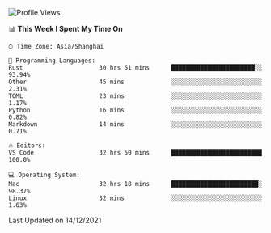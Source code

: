 <!--START_SECTION:waka-->
![Profile Views](http://img.shields.io/badge/Profile%20Views-6-blue)

📊 **This Week I Spent My Time On** 

```text
⌚︎ Time Zone: Asia/Shanghai

💬 Programming Languages: 
Rust                     30 hrs 51 mins      ███████████████████████░░   93.94% 
Other                    45 mins             ░░░░░░░░░░░░░░░░░░░░░░░░░   2.31% 
TOML                     23 mins             ░░░░░░░░░░░░░░░░░░░░░░░░░   1.17% 
Python                   16 mins             ░░░░░░░░░░░░░░░░░░░░░░░░░   0.82% 
Markdown                 14 mins             ░░░░░░░░░░░░░░░░░░░░░░░░░   0.71%

🔥 Editors: 
VS Code                  32 hrs 50 mins      █████████████████████████   100.0%

💻 Operating System: 
Mac                      32 hrs 18 mins      ████████████████████████░   98.37% 
Linux                    32 mins             ░░░░░░░░░░░░░░░░░░░░░░░░░   1.63%

```


 Last Updated on 14/12/2021
<!--END_SECTION:waka-->
